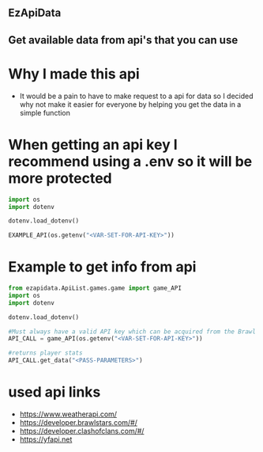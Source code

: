 ## EzApiData
## Get available data from api's that you can use

# Why I made this api
- It would be a pain to have to make request to a api for data so I decided why not make it easier for everyone by helping you get the data in a simple function


# When getting an api key I recommend using a .env so it will be more protected
```python
import os
import dotenv

dotenv.load_dotenv()

EXAMPLE_API(os.getenv("<VAR-SET-FOR-API-KEY>"))
```

# Example to get info from api
```python
from ezapidata.ApiList.games.game import game_API
import os
import dotenv

dotenv.load_dotenv()

#Must always have a valid API key which can be acquired from the Brawl Stars API and put it in <API-KEY>
API_CALL = game_API(os.getenv("<VAR-SET-FOR-API-KEY>"))

#returns player stats
API_CALL.get_data("<PASS-PARAMETERS>")
```

# used api links
- https://www.weatherapi.com/
- https://developer.brawlstars.com/#/
- https://developer.clashofclans.com/#/
- https://yfapi.net
